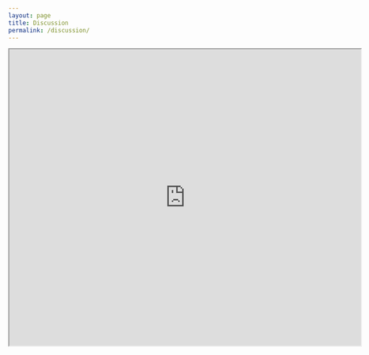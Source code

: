 ```yaml
---
layout: page
title: Discussion
permalink: /discussion/
---
```


<p><iframe border="0" height="600" src="http://travel-in-wjp20.forumotion.com" width="712"></iframe></p>
